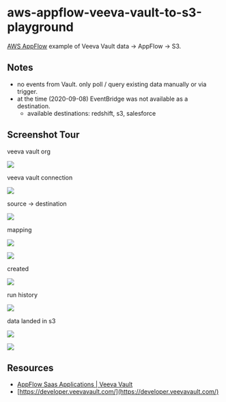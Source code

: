 # aws-appflow-veeva-vault-to-s3-playground

[AWS AppFlow](https://aws.amazon.com/appflow/) example of Veeva Vault data -> AppFlow -> S3.

## Notes

* no events from Vault.  only poll / query existing data manually or via trigger.
* at the time (2020-09-08) EventBridge was not available as a destination.
  * available destinations: redshift, s3, salesforce

## Screenshot Tour

veeva vault org

![](https://www.evernote.com/l/AAGxHwv8cW9MeIDr3Cz9Duqg7wr5Oj6ukrkB/image.png)


veeva vault connection

![](https://www.evernote.com/l/AAHRq_vW-vNLlIsvbObynfHTqtZdZz1Q1gAB/image.png)

source -> destination

![](https://www.evernote.com/l/AAFCvNEVU0BN-YZKQZibgPJBqJzrMcfs0LEB/image.png)

mapping

![](https://www.evernote.com/l/AAFUFvxxDcVJJLSOtBohXBcELSRI6VQrC7cB/image.png)

![](https://www.evernote.com/l/AAGCQd2v2sVAe4sOxBweWzz-O6iZdj93ENYB/image.png)

created

![](https://www.evernote.com/l/AAHfQEEVKGFNVbg_ir7aBoxYBVwjhYcpDZkB/image.png)


run history

![](https://www.evernote.com/l/AAEW45w_DDJIgbJm_ucY-uMGAxoohGZ8AwwB/image.png)

data landed in s3

![](https://www.evernote.com/l/AAE_dm6okTFHs6TCPnRfFcmAdBo-yIVHs7YB/image.png)

![](https://www.evernote.com/l/AAFejlfQEE1J1LfEmGJ-hra2Tn3FRWgKzVsB/image.png)

## Resources

* [AppFlow Saas Applications | Veeva Vault](https://aws.amazon.com/appflow/integrations/#Veeva)
* [https://developer.veevavault.com/](https://developer.veevavault.com/)